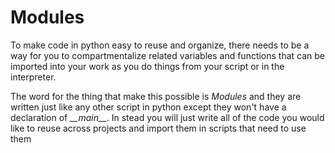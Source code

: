 # Modules
To make code in python easy to reuse and organize, there needs to be a way for you to compartmentalize related variables and functions that can be imported into your work as you do things from your script or in the interpreter.

The word for the thing that make this possible is _Modules_ and they are written just like any other script in python except they won't have a declaration of _\_\_main\_\__. In stead you will just write all of the code you would like to reuse across projects and import them in scripts that need to use them
